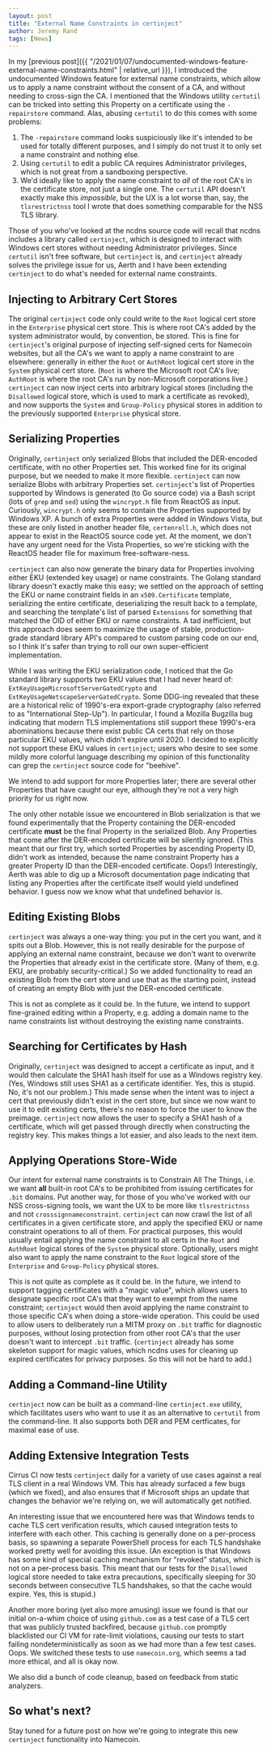 ```yaml
---
layout: post
title: "External Name Constraints in certinject"
author: Jeremy Rand
tags: [News]
---
```


In my [previous post]({{ "/2021/01/07/undocumented-windows-feature-external-name-constraints.html" | relative_url }}), I introduced the undocumented Windows feature for external name constraints, which allow us to apply a name constraint without the consent of a CA, and without needing to cross-sign the CA.  I mentioned that the Windows utility `certutil` can be tricked into setting this Property on a certificate using the `-repairstore` command.  Alas, abusing `certutil` to do this comes with some problems:

1. The `-repairstore` command looks suspiciously like it's intended to be used for totally different purposes, and I simply do not trust it to only set a name constraint and nothing else.
2. Using `certutil` to edit a public CA requires Administrator privileges, which is not great from a sandboxing perspective.
3. We'd ideally like to apply the name constraint to *all* of the root CA's in the certificate store, not just a single one.  The `certutil` API doesn't exactly make this *impossible*, but the UX is a lot worse than, say, the `tlsrestrictnss` tool I wrote that does something comparable for the NSS TLS library.

Those of you who've looked at the ncdns source code will recall that ncdns includes a library called `certinject`, which is designed to interact with Windows cert stores without needing Administrator privileges.  Since `certutil` isn't free software, but `certinject` is, and `certinject` already solves the privilege issue for us, Aerth and I have been extending `certinject` to do what's needed for external name constraints.

## Injecting to Arbitrary Cert Stores

The original `certinject` code only could write to the `Root` logical cert store in the `Enterprise` physical cert store.  This is where root CA's added by the system administrator would, by convention, be stored.  This is fine for `certinject`'s original purpose of injecting self-signed certs for Namecoin websites, but all the CA's we want to apply a name constraint to are elsewhere: generally in either the `Root` or `AuthRoot` logical cert store in the `System` physical cert store.  (`Root` is where the Microsoft root CA's live; `AuthRoot` is where the root CA's run by non-Microsoft corporations live.)  `certinject` can now inject certs into arbitrary logical stores (including the `Disallowed` logical store, which is used to mark a certificate as revoked), and now supports the `System` and `Group-Policy` physical stores in addition to the previously supported `Enterprise` physical store.

## Serializing Properties

Originally, `certinject` only serialized Blobs that included the DER-encoded certificate, with no other Properties set.  This worked fine for its original purpose, but we needed to make it more flexible.  `certinject` can now serialize Blobs with arbitrary Properties set.  `certinject`'s list of Properties supported by Windows is generated (to Go source code) via a Bash script (lots of `grep` and `sed`) using the `wincrypt.h` file from ReactOS as input.  Curiously, `wincrypt.h` only seems to contain the Properties supported by Windows XP.  A bunch of extra Properties were added in Windows Vista, but these are only listed in another header file, `certenroll.h`, which does not appear to exist in the ReactOS source code yet.  At the moment, we don't have any urgent need for the Vista Properties, so we're sticking with the ReactOS header file for maximum free-software-ness.

`certinject` can also now generate the binary data for Properties involving either EKU (extended key usage) or name constraints.  The Golang standard library doesn't exactly make this easy; we settled on the approach of setting the EKU or name constraint fields in an `x509.Certificate` template, serializing the entire certificate, deserializing the result back to a template, and searching the template's list of parsed `Extensions` for something that matched the OID of either EKU or name constraints.  A tad inefficient, but this approach does seem to maximize the usage of stable, production-grade standard library API's compared to custom parsing code on our end, so I think it's safer than trying to roll our own super-efficient implementation.

While I was writing the EKU serialization code, I noticed that the Go standard library supports two EKU values that I had never heard of: `ExtKeyUsageMicrosoftServerGatedCrypto` and `ExtKeyUsageNetscapeServerGatedCrypto`.  Some DDG-ing revealed that these are a historical relic of 1990's-era export-grade cryptography (also referred to as "International Step-Up").  In particular, I found a Mozilla Bugzilla bug indicating that modern TLS implementations still support these 1990's-era abominations because there exist public CA certs that rely on those particular EKU values, which didn't expire until 2020.  I decided to explicitly not support these EKU values in `certinject`; users who desire to see some mildly more colorful language describing my opinion of this functionality can grep the `certinject` source code for "beehive".

We intend to add support for more Properties later; there are several other Properties that have caught our eye, although they're not a very high priority for us right now.

The only other notable issue we encountered in Blob serialization is that we found experimentally that the Property containing the DER-encoded certificate **must** be the final Property in the serialized Blob.  Any Properties that come after the DER-encoded certificate will be silently ignored.  (This meant that our first try, which sorted Properties by ascending Property ID, didn't work as intended, because the name constraint Property has a greater Property ID than the DER-encoded certificate.  Oops!)  Interestingly, Aerth was able to dig up a Microsoft documentation page indicating that listing any Properties after the certificate itself would yield undefined behavior.  I guess now we know what that undefined behavior is.

## Editing Existing Blobs

`certinject` was always a one-way thing: you put in the cert you want, and it spits out a Blob.  However, this is not really desirable for the purpose of applying an external name constraint, because we don't want to overwrite the Properties that already exist in the certificate store.  (Many of them, e.g. EKU, are probably security-critical.)  So we added functionality to read an existing Blob from the cert store and use that as the starting point, instead of creating an empty Blob with just the DER-encoded certificate.

This is not as complete as it could be.  In the future, we intend to support fine-grained editing within a Property, e.g. adding a domain name to the name constraints list without destroying the existing name constraints.

## Searching for Certificates by Hash

Originally, `certinject` was designed to accept a certificate as input, and it would then calculate the SHA1 hash itself for use as a Windows registry key.  (Yes, Windows still uses SHA1 as a certificate identifier.  Yes, this is stupid.  No, it's not our problem.)  This made sense when the intent was to inject a cert that previously didn't exist in the cert store, but since we now want to use it to edit existing certs, there's no reason to force the user to know the preimage.  `certinject` now allows the user to specify a SHA1 hash of a certificate, which will get passed through directly when constructing the registry key.  This makes things a lot easier, and also leads to the next item.

## Applying Operations Store-Wide

Our intent for external name constraints is to Constrain All The Things, i.e. we want **all** built-in root CA's to be prohibited from issuing certificates for `.bit` domains.  Put another way, for those of you who've worked with our NSS cross-signing tools, we want the UX to be more like `tlsrestrictnss` and not `crosssignnameconstraint`.  `certinject` can now crawl the list of all certificates in a given certificate store, and apply the specified EKU or name constraint operations to all of them.  For practical purposes, this would usually entail applying the name constraint to all certs in the `Root` and `AuthRoot` logical stores of the `System` physical store.  Optionally, users might also want to apply the name constraint to the `Root` logical store of the `Enterprise` and `Group-Policy` physical stores.

This is not quite as complete as it could be.  In the future, we intend to support tagging certificates with a "magic value", which allows users to designate specific root CA's that they want to exempt from the name constraint; `certinject` would then avoid applying the name constraint to those specific CA's when doing a store-wide operation.  This could be used to allow users to deliberately run a MITM proxy on `.bit` traffic for diagnostic purposes, without losing protection from other root CA's that the user doesn't want to intercept `.bit` traffic.  (`certinject` already has some skeleton support for magic values, which ncdns uses for cleaning up expired certificates for privacy purposes.  So this will not be hard to add.)

## Adding a Command-line Utility

`certinject` now can be built as a command-line `certinject.exe` utility, which facilitates users who want to use it as an alternative to `certutil` from the command-line.  It also supports both DER and PEM certficates, for maximal ease of use.

## Adding Extensive Integration Tests

Cirrus CI now tests `certinject` daily for a variety of use cases against a real TLS client in a real Windows VM.  This has already surfaced a few bugs (which we fixed), and also ensures that if Microsoft ships an update that changes the behavior we're relying on, we will automatically get notified.

An interesting issue that we encountered here was that Windows tends to cache TLS cert verification results, which caused integration tests to interfere with each other.  This caching is generally done on a per-process basis, so spawning a separate PowerShell process for each TLS handshake worked pretty well for avoiding this issue.  (An exception is that Windows has some kind of special caching mechanism for "revoked" status, which is not on a per-process basis.  This meant that our tests for the `Disallowed` logical store needed to take extra precautions, specifically sleeping for 30 seconds between consecutive TLS handshakes, so that the cache would expire.  Yes, this is stupid.)

Another more boring (yet also more amusing) issue we found is that our initial on-a-whim choice of using `github.com` as a test case of a TLS cert that was publicly trusted backfired, because `github.com` promptly blacklisted our CI VM for rate-limit violations, causing our tests to start failing nondeterministically as soon as we had more than a few test cases.  Oops.  We switched these tests to use `namecoin.org`, which seems a tad more ethical, and all is okay now.

We also did a bunch of code cleanup, based on feedback from static analyzers.

## So what's next?

Stay tuned for a future post on how we're going to integrate this new `certinject` functionality into Namecoin.
